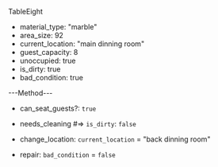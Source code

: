 TableEight

+ material_type: "marble"
+ area_size: 92
+ current_location: "main dinning room"
+ guest_capacity: 8
+ unoccupied: true
+ is_dirty: true
+ bad_condition: true



---Method---
- can_seat_guests?: `true`

- needs_cleaning #=> `is_dirty`: `false`

- change_location: `current_location` = "back dinning room"

- repair: `bad_condition` = `false`
